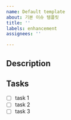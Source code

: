```yaml
---
name: Default template
about: 기본 이슈 템플릿
title: ''
labels: enhancement
assignees: ''

---
```


## Description

<!-- 이슈 내용 -->

## Tasks

- [ ] task 1
- [ ] task 2
- [ ] task 3

<!-- Please choose correct `Labels` -->

